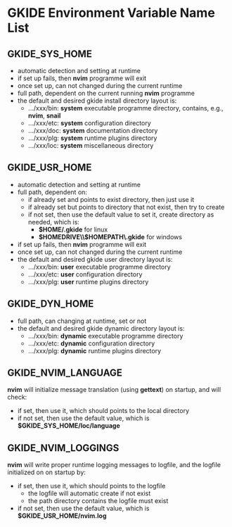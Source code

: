 # GKIDE Environment Variable Name List

## GKIDE_SYS_HOME
- automatic detection and setting at runtime
- if set up fails, then **nvim** programme will exit
- once set up, can not changed during the current runtime
- full path, dependent on the current running **nvim** programme
- the default and desired gkide install directory layout is:
  - .../xxx/bin: **system** executable programme directory, contains, e.g., **nvim**, **snail**
  - .../xxx/etc: **system** configuration directory
  - .../xxx/doc: **system** documentation directory
  - .../xxx/plg: **system** runtime plugins directory
  - .../xxx/loc: **system** miscellaneous directory

## GKIDE_USR_HOME
- automatic detection and setting at runtime
- full path, dependent on:
  - if already set and points to exist directory, then just use it
  - if already set but points to directory that not exist, then try to create
  - if not set, then use the default value to set it, create directory as needed, which is:
    - **$HOME/.gkide** for linux
    - **$HOMEDRIVE\\$HOMEPATH\\.gkide** for windows
- if set up fails, then **nvim** programme will exit
- once set up, can not changed during the current runtime
- the default and desired gkide user directory layout is:
  - .../xxx/bin: **user** executable programme directory
  - .../xxx/etc: **user** configuration directory
  - .../xxx/plg: **user** runtime plugins directory

## GKIDE_DYN_HOME
- full path, can changing at runtime, set or not
- the default and desired gkide dynamic directory layout is:
  - .../xxx/bin: **dynamic** executable programme directory
  - .../xxx/etc: **dynamic** configuration directory
  - .../xxx/plg: **dynamic** runtime plugins directory

## GKIDE_NVIM_LANGUAGE
**nvim** will initialize message translation (using **gettext**) on startup, and will check:
- if set, then use it, which should points to the local directory
- if not set, then use the default value, which is **$GKIDE_SYS_HOME/loc/language**

## GKIDE_NVIM_LOGGINGS
**nvim** will write proper runtime logging messages to logfile, and the logfile initialized on
on startup by:
- if set, then use it, which should points to the logfile
  - the logfile will automatic create if not exist
  - the path directory contains the logfile must exist
- if not set, then use the default value, which is **$GKIDE_USR_HOME/nvim.log**
